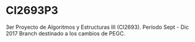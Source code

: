 # CI2693P3
3er Proyecto de Algoritmos y Estructuras III (CI2693). Período Sept - Dic 2017
Branch destinado a los cambios de PEGC.
